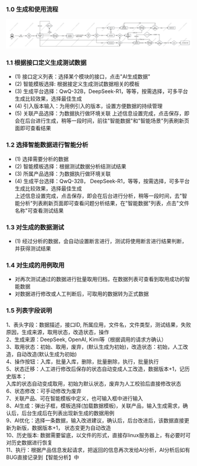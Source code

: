 ### 1.0 生成和使用流程
<img src="../image/智能数据流转图.png">

### 1.1 根据接口定义生成测试数据
- (1) 接口定义列表：选择某个模块的接口，点击"AI生成数据"
- (2) 智能模板选择: 根据接定义生成测试数据相关的模板
- (3) 生成平台选择：QwQ-32B，DeepSeek-R1，等等，按需选择，可多平台生成比较效果，选择最佳生成
- (4) 引入版本输入：为用例引入的版本，设置方便数据的持续管理
- (5) 关联产品选择：为数据执行做环境关联
   上述信息设置完成，点击保存，即会在后台进行生成，稍等一段时间，前往"智能数据"和"智能场景"列表刷新页面即可查看结果

### 1.2 选择智能数据进行智能分析
- (1) 选择需要分析的数据
- (2) 智能模板选择：根据测试数据分析结测试结果
- (3) 所属产品选择：为数据执行做环境关联
- (4) 生成平台选择：QwQ-32B， DeepSeek-R1，等等，按需选择，可多平台生成比较效果，选择最佳生成    
  上述信息设置完成，点击保存，即会在后台进行分析，稍等一段时间，去"智能分析"列表刷新页面即可查看问题分析结果，在"智能数据"列表，点击"文件名称"可查看测试结果

### 1.3 对生成的数据测试
- (1) 经过分析的数据，会自动设置断言进行，测试将使用断言进行结果判断，并获得测试结果

### 1.4 对生成的用例取用
- 对再次测试通过的数据进行批量取用归档，在数据列表可查看到取用成功的智能数据
- 对数据进行修改或人工判断后，可取用的数据转为正式数据

### 1.5 列表字段说明
1、表头字段：数据描述，接口ID, 所属应用，文件名，文件类型，测试结果，失败原因，生成来源，取用状态，改造状态，操作  
2、生成来源：DeepSeek, OpenAI, Kimi等（根据调用的请求方确认）  
3、取用状态：初始、取用，废弃，(默认生成为初始)，改造状态：初始，人工改造，自动改造(默认生成为初始)  
4、操作按钮：入库，批量入库，删除，批量删除，执行，批量执行  
5、状态迁移：人工进行修改后保存的状态自动变成人工改造，数据版本+1，记历史版本；  
入库的状态自动变成取用，初始为默认状态，废弃为人工校验后直接修改状态  
6、状态修改：可手动修改为废弃  
7、关联产品、可在智能模板中定义，也可输入框中进行输入  
8、AI生成：弹出子框，模板选择(加载数据模板)，关联产品，输入生成需求，确认后，后台生成后在列表出现新生成的数据用例  
9、AI优化：选择一条数据，输入改进建议，确认后，后台改进后，该数据直接更新为新版，数据版本+1， 状态变更为自动改造  
10、历史版本:  数据需要留底，以文件的形式，直接存linux服务器上，有必要时可对历史数据进行恢复  
11、执行：根据产品信息发起请求，把返回的信息再次发给AI分析，AI分析后如有BUG直接记录到【智能分析】中  